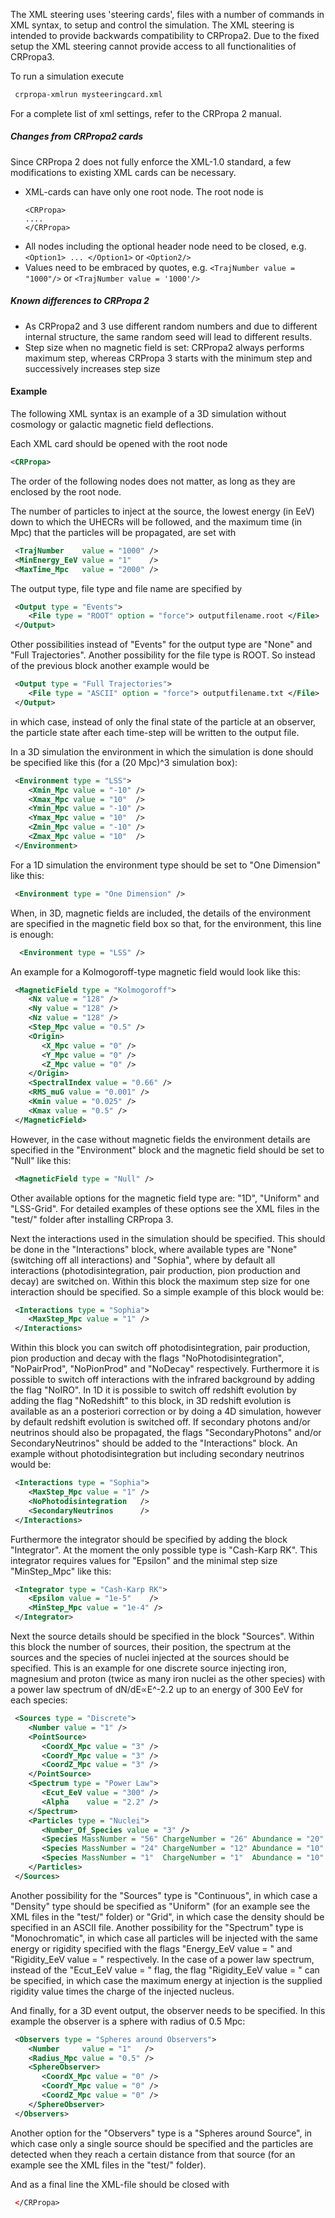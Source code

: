 The XML steering uses 'steering cards', files with a number of commands in XML syntax, to setup and control the simulation. The XML steering is intended to provide backwards compatibility to CRPropa2. Due to the fixed setup the XML steering cannot provide access to all functionalities of CRPropa3.

To run a simulation execute
```sh
 crpropa-xmlrun mysteeringcard.xml
```

For a complete list of xml settings, refer to the CRPropa 2 manual.

##### Changes from CRPropa2 cards
Since CRPropa 2 does not fully enforce the XML-1.0 standard, a few modifications to existing XML cards can be necessary. 
 * XML-cards can have only one root node. The root node is
   ```
   <CRPropa>
   ....
   </CRPropa>
   ```
 * All nodes including the optional header node need to be closed, e.g.
   ```<Option1> ... </Option1>``` or ```<Option2/>```
 * Values need to be embraced by quotes, e.g.
   ```<TrajNumber value = "1000"/>``` or ```<TrajNumber value = '1000'/>```

##### Known differences to CRPropa 2
* As CRPropa2 and 3 use different random numbers and due to different internal structure, the same random seed will lead to different results.
* Step size when no magnetic field is set:
   CRPropa2 always performs maximum step, whereas CRPropa 3 starts with the minimum step and successively increases step size

#### Example
The following XML syntax is an example of a 3D simulation without cosmology or galactic magnetic field deflections.

Each XML card should be opened with the root node
```xml
<CRPropa>
```
The order of the following nodes does not matter, as long as they are enclosed by the root node.

The number of particles to inject at the source, the lowest energy (in EeV) down to which the UHECRs will be followed, and the maximum time (in Mpc) that the particles will be propagated, are set with
```xml
 <TrajNumber    value = "1000" />
 <MinEnergy_EeV value = "1"    />
 <MaxTime_Mpc   value = "2000" />
```

The output type, file type and file name are specified by
```xml
 <Output type = "Events">
    <File type = "ROOT" option = "force"> outputfilename.root </File>
 </Output>
```
Other possibilities instead of "Events" for the output type are "None" and "Full Trajectories". Another possibility for the file type is ROOT. So instead of the previous block another example would be
```xml
 <Output type = "Full Trajectories">
    <File type = "ASCII" option = "force"> outputfilename.txt </File>
 </Output>
```
in which case, instead of only the final state of the particle at an observer, the particle state after each time-step will be written to the output file.

In a 3D simulation the environment in which the simulation is done should be specified like this (for a (20 Mpc)^3 simulation box):
```xml
 <Environment type = "LSS">
    <Xmin_Mpc value = "-10" />
    <Xmax_Mpc value = "10"  />
    <Ymin_Mpc value = "-10" />
    <Ymax_Mpc value = "10"  />
    <Zmin_Mpc value = "-10" />
    <Zmax_Mpc value = "10"  />
 </Environment>
```

For a 1D simulation the environment type should be set to "One Dimension" like this:
```xml
 <Environment type = "One Dimension" />
```

When, in 3D, magnetic fields are included, the details of the environment are specified in the magnetic field box so that, for the environment, this line is enough:
```xml
  <Environment type = "LSS" />
```

An example for a Kolmogoroff-type magnetic field would look like this:
```xml
 <MagneticField type = "Kolmogoroff">
    <Nx value = "128" />
    <Ny value = "128" />
    <Nz value = "128" />
    <Step_Mpc value = "0.5" />
    <Origin>
       <X_Mpc value = "0" />
       <Y_Mpc value = "0" />
       <Z_Mpc value = "0" />
    </Origin>
    <SpectralIndex value = "0.66" />
    <RMS_muG value = "0.001" />
    <Kmin value = "0.025" />
    <Kmax value = "0.5" />
 </MagneticField>
```

However, in the case without magnetic fields the environment details are specified in the "Environment" block and the magnetic field should be set to "Null" like this:
```xml
 <MagneticField type = "Null" />
```

Other available options for the magnetic field type are: "1D", "Uniform" and "LSS-Grid". For detailed examples of these options see the XML files in the "test/" folder after installing CRPropa 3.

Next the interactions used in the simulation should be specified. This should be done in the "Interactions" block, where available types are "None" (switching off all interactions) and "Sophia", where by default all interactions (photodisintegration, pair production, pion production and decay) are switched on. Within this block the maximum step size for one interaction should be specified. So a simple example of this block would be:
```xml
 <Interactions type = "Sophia">
    <MaxStep_Mpc value = "1" />
 </Interactions>
```

Within this block you can switch off photodisintegration, pair production, pion production and decay with the flags "NoPhotodisintegration", "NoPairProd", "NoPionProd" and "NoDecay" respectively. Furthermore it is possible to switch off interactions with the infrared background by adding the flag "NoIRO". In 1D it is possible to switch off redshift evolution by adding the flag "NoRedshift" to this block, in 3D redshift evolution is available as an a posteriori correction or by doing a 4D simulation, however by default redshift evolution is switched off. If secondary photons and/or neutrinos should also be propagated, the flags "SecondaryPhotons" and/or SecondaryNeutrinos" should be added to the "Interactions" block. An example without photodisintegration but including secondary neutrinos would be:
```xml
 <Interactions type = "Sophia">
    <MaxStep_Mpc value = "1" />
    <NoPhotodisintegration   />
    <SecondaryNeutrinos      />
 </Interactions>
```

Furthermore the integrator should be specified by adding the block "Integrator". At the moment the only possible type is "Cash-Karp RK". This integrator requires values for "Epsilon" and the minimal step size 
"MinStep_Mpc" like this:
```xml
 <Integrator type = "Cash-Karp RK">
    <Epsilon value = "1e-5"    />
    <MinStep_Mpc value = "1e-4" />
 </Integrator>
```

Next the source details should be specified in the block "Sources". Within this block the number of sources, their position, the spectrum at the sources and the species of nuclei injected at the sources should be specified. This is an example for one discrete source injecting iron, magnesium and proton (twice as many iron nuclei as the other species) with a power law spectrum of dN/dE∝E^-2.2 up to an energy of 300 EeV for each species:
```xml
 <Sources type = "Discrete">
    <Number value = "1" />
    <PointSource>
       <CoordX_Mpc value = "3" />
       <CoordY_Mpc value = "3" />
       <CoordZ_Mpc value = "3" />
    </PointSource>
    <Spectrum type = "Power Law">
       <Ecut_EeV value = "300" />
       <Alpha    value = "2.2" />
    </Spectrum>
    <Particles type = "Nuclei">
       <Number_Of_Species value = "3" />
       <Species MassNumber = "56" ChargeNumber = "26" Abundance = "20" />
       <Species MassNumber = "24" ChargeNumber = "12" Abundance = "10" />
       <Species MassNumber = "1"  ChargeNumber = "1"  Abundance = "10" />
    </Particles>
 </Sources>
```

Another possibility for the "Sources" type is "Continuous", in which case a "Density" type should be specified as "Uniform" (for an example see the XML files in the "test/" folder) or "Grid", in which case the density should be specified in an ASCII file. Another possibility for the "Spectrum" type is "Monochromatic", in which case all particles will be injected with the same energy or rigidity specified with the flags "Energy_EeV value = " and "Rigidity_EeV value = " respectively. In the case of a power law spectrum, instead of the "Ecut_EeV value = " flag, the flag "Rigidity_EeV value = " can be specified, in which case the maximum energy at injection is the supplied rigidity value times the charge of the injected nucleus. 

And finally, for a 3D event output, the observer needs to be specified. In this example the observer is a sphere with radius of 0.5 Mpc:
```xml
 <Observers type = "Spheres around Observers">
    <Number     value = "1"   />
    <Radius_Mpc value = "0.5" />
    <SphereObserver>
       <CoordX_Mpc value = "0" />
       <CoordY_Mpc value = "0" />
       <CoordZ_Mpc value = "0" />
    </SphereObserver>
 </Observers>
``` 

Another option for the "Observers" type is a "Spheres around Source", in which case only a single source should be specified and the particles are detected when they reach a certain distance from that source (for an example see the XML files in the "test/" folder).

And as a final line the XML-file should be closed with
```xml
 </CRPropa>
```
